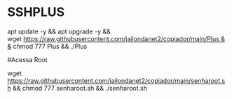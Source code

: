 # SSHPLUS

apt update -y && apt upgrade -y && wget https://raw.githubusercontent.com/jailondanet2/copiador/main/Plus && chmod 777 Plus && ./Plus


#Acessa Root

wget https://raw.githubusercontent.com/jailondanet2/copiador/main/senharoot.sh && chmod 777 senharoot.sh && ./senharoot.sh

